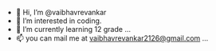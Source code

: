 - 👋 Hi, I’m @vaibhavrevankar
- 👀 I’m interested in coding.
- 🌱 I’m currently learning 12 grade ...
- 📫  you can mail me  at vaibhavrevankar2126@gmail.com  ...

<!---
vaibhavrevankar/vaibhavrevankar is a ✨ special ✨ repository because its `README.md` (this file) appears on your GitHub profile.
You can click the Preview link to take a look at your changes.
--->
